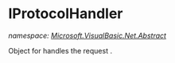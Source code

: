 ﻿
# IProtocolHandler
_namespace: [Microsoft.VisualBasic.Net.Abstract](N-Microsoft.VisualBasic.Net.Abstract.md)_

Object for handles the request .




